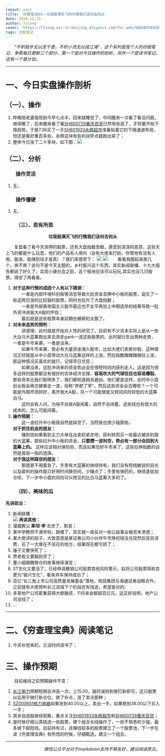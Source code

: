 ```yaml
---
layout: post
title: '炒股笔记03——垃圾股满天飞的行情我们该何去何从'
date: 2018-11-13
author: fslong
cover: 'https://fslong.oss-cn-beijing.aliyuncs.com/for_web/%E8%B5%84%E4%BA%A7/2018.11.12%E8%B5%84%E4%BA%A7.jpg'
tags: 炒股笔记
---
```


*&emsp;&emsp;“不积跬步无以至千里，不积小流无以成江海”，这个系列是我个人的炒股笔记，争取每日更新三个部分，第一个是对今日操作的剖析，另外一个是读书笔记，还有一个是计划。*

---
# **一、今日实盘操作剖析**

## **（一）、操作**
1. 昨晚陪老婆值班到今早七点半，回来就睡觉了，中间醒来一次看了看没问题，继续睡了，后来醒来看了看[SH600729重庆百货](https://xueqiu.com/S/SH600729)已然有些高了，才将要开始下降趋势，于是7.36买了一手[SH601933永辉超市](https://xueqiu.com/S/SH601933)准备贴着它的下降通道布局，但还是看好重百多些，永辉这块有些利润早点就跑出来了；
2. 整体今日涨了二十多块，如下图：![](https://fslong.oss-cn-beijing.aliyuncs.com/for_web/资产/2018.11.13资产.jpg)

## **（二）、分析**
### &emsp;&emsp;**操作灵活**
1. 无。

### &emsp;&emsp;**操作僵硬**
1. 无。

### &emsp;&emsp;**（三）、若有所思**
<p style="text-align:center"><b>垃圾股满天飞的行情我们该何去何从</b></p>

&emsp;&emsp;复盘看了看今天涨停的股票，还有大盘指数贡献，感受到深深的恶意，这些天上飞的都是什么玩意，他们的产品有人用吗（会有大佬来打脸，你管他有没有人用，能涨，能赚到钱才是真）？我们来感受下：
![](https://fslong.oss-cn-beijing.aliyuncs.com/for_web/%E6%9D%BF%E5%9D%97/2018.11.13-01.png)
![](https://fslong.oss-cn-beijing.aliyuncs.com/for_web/%E6%9D%BF%E5%9D%97/2018.11.13-02.jpg)
&emsp;&emsp;看看我圈起来那几个，爽不爽？说句不是今天主题的，乡村振兴这个东西，其实新闻联播、十九大报告都说了好久了，实现小康社会之前，这个板块应该可以玩玩,其实也没几只股票，得空了再看看。
1. **对于这种行情的成因个人有以下猜测：**  
   &emsp;&emsp;一者是内部环境科创板等消息导致大批资金去捧中小板的股票，诞生了一些这两日涨的比较狠的股票，同时也拉升了大盘指数；  
   &emsp;&emsp;一者是外部美帝国主义股市最近也不太平再加上中期选举的结果导致一批外资冲进我大A股的怀抱；  
   &emsp;&emsp;最后就是这些股票本身前期也被砸的太狠了。  
2. **对未来态势的预判：**  
   &emsp;&emsp;讲道理，此时就是开始对人性的研究了。目前有不少资本实际上是从一些大白马大蓝筹跑出来去游走gank一波这些股票的。此时就衍生出两种走势，一者是牛市来袭，一者是没来。  
   &emsp;&emsp;如果牛市来袭，势必有大量资金涌入股市，比如大佬们卖房炒股，这种情况正好就是从中小盘带动大白马蓝筹这样的上涨，然后指数蹭蹭蹭蹭往上涨，那这种情况买喜欢的就行，记得早日兑现；  
   &emsp;&emsp;如果没来，这批冲进来的资金势必会在很短时间内获利走人。这是因为很多这样的股票都没有很好的实体经济支撑，**容易吹大的气球往往也容易爆裂**。那些资本比我们聪明多了，我们都知道趋吉避凶，他们更是这样。此时中小盘创业板会再次被暴击一波，俗称“养肥了宰”，然后这些资金会去哪呢？一个可能是外围市场转好，离开我大A股，另一个可能便是又转回风险较低的大蓝筹白马。  
   &emsp;&emsp;这时会有人问，为啥不会放A股闲着，自然不会闲着，这些钱也有很大的成本的，怎么可能闲着。  
3. **操作预期：**  
   &emsp;&emsp;这一波拉升中小板我自然是踩空了，当然我也很少碰那些。  
   **对于抓住机会的朋友：**  
   &emsp;&emsp;赚到钱如果看到主力大单往出卖赶紧走吧，获利转而买一些最近被杀的狠的大蓝筹，那些拉升中小板的资金，**只要攒一波利空，势必有一部分会回到大蓝筹上的。** 这样应该相对保险些，而且如果恰好牛市来了，这些拉伸指数的自然是首屈一指的选择。  
   **对于我这样踩空的朋友：**  
   &emsp;&emsp;那就更不用着急了。手里有大蓝筹的继续持有，我们没有短线敏锐的目光以及犀利的操作就只好用时间换空间，少赚点了；手里有弹药的，继续逢低加仓呗，下一步中小盘的风险可以预见的比白马蓝筹大多的了。  

### &emsp;&emsp;**（四）、美味的瓜**

**先讲政治：**
1. 新闻联播：  
![](https://fslong.oss-cn-beijing.aliyuncs.com/for_web/%E6%96%B0%E9%97%BB%E8%81%94%E6%92%AD/2018-11-13%20203040.jpg)
**再讲其他：**  
1. 漫威教父 **斯坦·李** 去世了，默哀；
2. 某中学教师不满学校，跳楼了，其实我一直反对一些公益事业被资本渗透；
3. 某大佬讲的段子，大致意思是某证券公司小伙伴牛市挣的钱没兑现然后盲目消费，花了一大堆在不该花的地方，结果现在都亏损了；
4. 锤子又要快死了；
5. 贾老板又要融到资了；
6. 董小姐跟魏银仓的故事继续演变；
7. ST生化又要活了，已经申请撤销公司股票其他风险警示，拟将公司股票简称变更为“振兴生化”，看来弃车保帅成功了；
8. 百亿“长三角上市公司高质量发展基金”落地，皖投集团与海通证券战略合作，之前就有大佬预判长江流域下个阶段还有钱途，希望是对的;
9. 多家地产公司密集获得大额融资，11月来金额超百亿元，这正好说明，地产公司没钱了；
10. ...

---

# **二、《穷查理宝典》阅读笔记**
1. 今天补觉来的，又没时间读书了；


# **三、操作预期**

&emsp;&emsp;目前维持之前预期操作不变：
1. [长江电力](https://xueqiu.com/S/SH600900)预期短期会冲高一次，上15.00，届时减持到够打新即可，这只股票以后用于做打新仓位，跌了补点，涨了卖点那种；
2. [SZ000651格力电器](https://xueqiu.com/S/SZ000651)如果涨到40.00以上，卖出一手，如果跌到38.00以下买入一手；
3. 其余自选股继续观察，重点关注[SH601933永辉超市](https://xueqiu.com/S/SH601933)和[SH600729重庆百货](https://xueqiu.com/S/SH600729)；
4. 是时候仔细认真挑选一些股票，建个组合长线操作了，一些不熟悉的少碰，最多做下超短线。目前持有过，且赚钱较多的股票建立了一个股票池，下一步在读《穷查理宝典》有所悟的时候，仔细甄选，建立一个组合。

---
<p style="text-align:right"><i>微信公众平台对于markdown支持不够友好，建议阅读原文。</i></p>